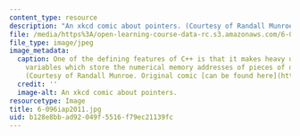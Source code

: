 ```yaml
---
content_type: resource
description: "An xkcd comic about pointers. (Courtesy of Randall Munroe.)\r\n"
file: /media/https%3A/open-learning-course-data-rc.s3.amazonaws.com/6-096-introduction-to-c-january-iap-2011/b128e8bbad92049f5516f79ec21139fc_6-096iap2011.jpg
file_type: image/jpeg
image_metadata:
  caption: One of the defining features of C++ is that it makes heavy use of pointers,
    variables which store the numerical memory addresses of pieces of other data.
    (Courtesy of Randall Munroe. Original comic [can be found here](http://xkcd.com/138/).)
  credit: ''
  image-alt: An xkcd comic about pointers.
resourcetype: Image
title: 6-096iap2011.jpg
uid: b128e8bb-ad92-049f-5516-f79ec21139fc
---
```

